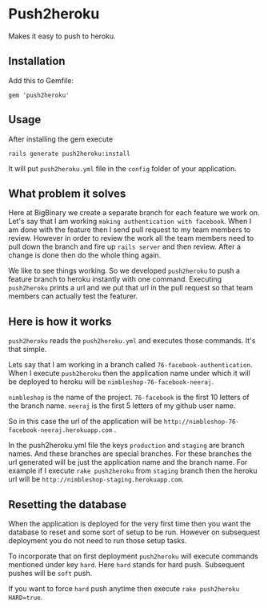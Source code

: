 # Push2heroku

Makes it easy to push to heroku.

## Installation

Add this to Gemfile:

    gem 'push2heroku'

## Usage

After installing the gem execute

`rails generate push2heroku:install`

It will put `push2heroku.yml` file in the `config` folder of your
application.

## What problem it solves

Here at BigBinary we create a separate branch for each feature we work
on. Let's say that I am working `making authentication with facebook`.
When I am done with the feature then I send pull request to my team
members to review. However in order to review the work all the team
members need to pull down the branch and fire up `rails server` and then
review. After a change is done then do the whole thing again.

We like to see things working. So we developed `push2heroku` to push a
feature branch to heroku instantly with one command. Executing
`push2heroku` prints a url and we put that url in the pull request so
that team members can actually test the featurer.

## Here is how it works

`push2heroku` reads the `push2heroku.yml` and executes those commands.
It's that simple.

Lets say that I am working in a branch called
`76-facebook-authentication`. When I execute `push2heroku` then the
application name under which it will be deployed to heroku will be
`nimbleshop-76-facebook-neeraj`.

`nimbleshop` is the name of the project.
`76-facebook` is the first 10 letters of the branch name.
`neeraj` is the first 5 letters of my github user name.

So in this case the url of the application will be
`http://nimbleshop-76-facebook-neeraj.herokuapp.com` .

In the push2heroku.yml file the keys `production` and `staging`
are branch names. And these branches are special branches. For these
branches the url generated will be just the application name and the
branch name. For example if I execute `rake push2heroku` from `staging`
branch then the heroku url will be
`http://nimbleshop-staging.herokuapp.com`.

## Resetting the database

When the application is deployed for the very first time then you want
the database to reset and some sort of setup to be run. However on
subsequest deployment you do not need to run those setup tasks.

To incorporate that on first deployment `push2heroku` will execute
commands mentioned under key `hard`. Here `hard` stands for hard push.
Subsequent pushes will be `soft` push.

If you want to force `hard` push anytime then execute `rake push2heroku
HARD=true`.
